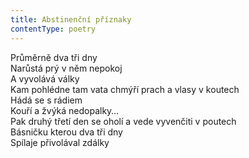 ```yaml
---
title: Abstinenční příznaky
contentType: poetry
---
```


<section>

Průměrně dva tři dny  
Narůstá prý v něm nepokoj  
A vyvolává války  
Kam pohlédne tam vata chmýří prach a vlasy v koutech  
Hádá se s rádiem  
Kouří a žvýká nedopalky…  
Pak druhý třetí den se oholí a vede vyvenčiti v poutech  
Básničku kterou dva tři dny  
Spílaje přivolával zdálky

</section>
